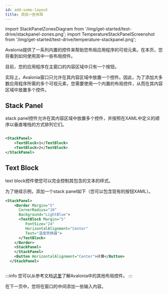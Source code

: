 ```yaml
---
id: add-some-layout
title: 添加一些布局
---
```


import StackPanelZonesDiagram from '/img/get-started/test-drive/stackpanel-zones.png';
import TemperatureStackPanelScreenshot from '/img/get-started/test-drive/temperature-stackpanel.png';

Avalonia提供了一系列内置的控件来帮助您布局应用程序的可视元素。在本页，您将看到如何使用其中一些布局控件。

目前，您的应用程序在主窗口的内容区域中只有一个按钮。

实际上，Avalonia窗口只允许在其内容区域中放置一个控件。因此，为了添加大多数应用程序所需的多个可视元素，您需要使用一个内置的布局控件，从而在其内容区域中放置多个控件。

## Stack Panel

stack panel控件允许在其内容区域中放置多个控件，并按照在XAML中定义的顺序以垂直堆栈的方式排列它们。

<img src={StackPanelZonesDiagram} alt="" />

```xml
<StackPanel>
    <TextBlock>1</TextBlock>
    <TextBlock>2</TextBlock>
</StackPanel>
```

## Text Block

text block控件使您可以完全控制其包含的文本的样式。

为了继续示例，添加一个stack panel如下（您可以包含现有的按钮XAML）。

```xml
<StackPanel>
    <Border Margin="5" 
      CornerRadius="10"
      Background="LightBlue">
      <TextBlock Margin="5"
         FontSize="24" 
         HorizontalAlignment="Center"
         Text="温度转换器">
      </TextBlock>
    </Border>
    <StackPanel>
    </StackPanel>    
    <Button HorizontalAlignment="Center">计算</Button>
  </StackPanel>
```

<img className="center" src={StackPanelSampleScreenshot} alt="" />

:::info
您可以从参考文档[这里](../../reference/controls/layout-controls.md)了解Avalonia中的其他布局控件。
:::

在下一页中，您将在窗口的中间添加一些输入内容。